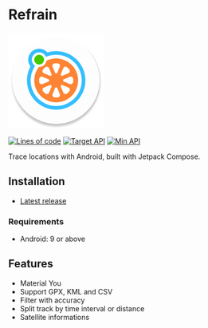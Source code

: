 # Refrain

![](app/src/main/res/mipmap-xxxhdpi/ic_launcher_round.png)

[![Lines of code](https://img.shields.io/tokei/lines/github/lucka-me/refrain)](# "Repository")
[![Target API](https://img.shields.io/badge/target_api-33-78C257.svg)](https://developer.android.com/about/versions/13 "Android 13")
[![Min API](https://img.shields.io/badge/min_api-28-78C257.svg)](https://developer.android.com/about/versions/pie "Android 9 Pie")

Trace locations with Android, built with Jetpack Compose.

## Installation
- [Latest release](https://github.com/lucka-me/refrain/releases/latest)

### Requirements
- Android: 9 or above

## Features
- Material You
- Support GPX, KML and CSV
- Filter with accuracy
- Split track by time interval or distance
- Satellite informations

